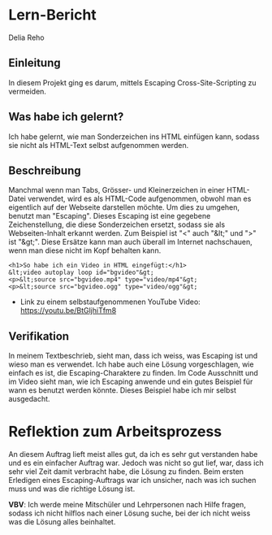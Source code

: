 # Lern-Bericht
Delia Reho

## Einleitung

In diesem Projekt ging es darum, mittels Escaping Cross-Site-Scripting zu vermeiden.

## Was habe ich gelernt?

Ich habe gelernt, wie man Sonderzeichen ins HTML einfügen kann, sodass sie nicht als HTML-Text selbst aufgenommen werden.

## Beschreibung

Manchmal wenn man Tabs, Grösser- und Kleinerzeichen in einer HTML-Datei verwendet, wird es als HTML-Code aufgenommen, obwohl man es eigentlich auf der Webseite darstellen möchte. 
Um dies zu umgehen, benutzt man "Escaping". Dieses Escaping ist eine gegebene Zeichenstellung, die diese Sonderzeichen ersetzt, sodass sie als Webseiten-Inhalt erkannt werden. Zum Beispiel ist "<" auch "&amp;lt;" und ">" ist "&amp;gt;".
Diese Ersätze kann man auch überall im Internet nachschauen, wenn man diese nicht im Kopf behalten kann.

    <h1>So habe ich ein Video in HTML eingefügt:</h1>
    &lt;video autoplay loop id="bgvideo"&gt;
    <p>&lt;source src="bgvideo.mp4" type="video/mp4"&gt;
    <p>&lt;source src="bgvideo.ogg" type="video/ogg"&gt;
      
* Link zu einem selbstaufgenommenen YouTube Video: https://youtu.be/BtGljhiTfm8

## Verifikation

In meinem Textbeschrieb, sieht man, dass ich weiss, was Escaping ist und wieso man es verwendet. Ich habe auch eine Lösung vorgeschlagen, wie einfach es ist, die Escaping-Charaktere zu finden.
Im Code Ausschnitt und im Video sieht man, wie ich Escaping anwende und ein gutes Beispiel für wann es benutzt werden könnte. Dieses Beispiel habe ich mir selbst ausgedacht.

# Reflektion zum Arbeitsprozess

An diesem Auftrag lieft meist alles gut, da ich es sehr gut verstanden habe und es ein einfacher Auftrag war.
Jedoch was nicht so gut lief, war, dass ich sehr viel Zeit damit verbracht habe, die Lösung zu finden. Beim ersten Erledigen eines Escaping-Auftrags war ich unsicher, nach was ich suchen muss und was die richtige Lösung ist.

**VBV**: Ich werde meine Mitschüler und Lehrpersonen nach Hilfe fragen, sodass ich nicht hilflos nach einer Lösung suche, bei der ich nicht weiss was die Lösung alles beinhaltet.
